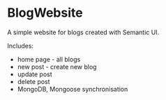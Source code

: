# BlogWebsite

A simple website for blogs created with Semantic UI.


Includes:
  - home page - all blogs
  - new post - create new blog
  - update post
  - delete post
  - MongoDB, Mongoose synchronisation
